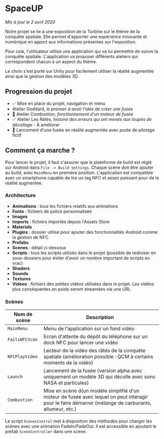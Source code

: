 # SpaceUP

*Mis à jour le 2 avril 2020*

Notre projet se lie à une exposition de la Turbine sur le thème de la conquête spatiale. 
Elle permet d'apporter une expérience innovante et numérique en apport aux informations présentes sur l'exposition.

Pour cela, l'utilisateur utilise une application qui va lui permettre de suivre la conquête spatiale.
L'application va proposer différents ateliers qui correspondent chacun à un aspect du thème.

Le choix s'est porté sur Unity pour facilement utiliser la réalité augmentée ainsi que la gestion des modèles 3D.

## Progression du projet

- ✅ Mise en place du projet, navigation et menu
- Atelier Goddard, *le premier à avoir l'idée de créer une fusée*
- 🔨 Atelier Combustion, *fonctionnement d'un moteur de fusée*
- ✅ Atelier Les Râtés, *histoire des erreurs qui ont menés aux loupés de décollage* - À améliorer
- 🔨 Lancement d'une fusée en réalité augmentée avec poste de pilotage fictif

## Comment ça marche ?

Pour lancer le projet, il faut s'assurer que la plateforme de build est réglé sur Android dans `File -> Build Settings`. Chaque scène doit être ajouter au build, avec `MainMenu` en première position.
L'application est compatible avec un smartphone capable de lire un tag NFC et assez puissant pour de la réalité augmentée.

### Architecture

- **Animations** : tous les fichiers relatifs aux animations
- **Fonts** : fichiers de police personnalisée
- **Images**
- **Imports** : fichiers importés depuis l'Assets Store
- **Materials**
- **Plugins** : dossier utilisé pour ajouter des fonctionnalités Android comme la gestion de NFC
- **Prefabs**
- **Scenes** : détail ci-dessous
- **Scripts** : tous les scripts utilisés dans le projet (possible de rediviser en sous-dossiers pour éviter d'avoir un nombre important de scripts en vrac)
- **Shaders**
- **Sounds** 
- **Textures**
- **Videos** : fichiers des petites vidéos utilisées dans le projet. Les vidéos plus conséquentes en poids seront streamées via une URL


### Scènes

| Nom de scène   | Description                                                                                                                                           |
|----------------|-------------------------------------------------------------------------------------------------------------------------------------------------------|
| `MainMenu`     | Menu de l'application sur un fond vidéo                                                                                                               |
| `FailsNFCScan` | Ecran d'attente du dépôt du téléphone sur un dock NFC pour lancer une vidéo                                                                           |
| `NFCPlayVideo` | Lecteur de la vidéo des râtés de la conquête spatiale (amélioration possible : QCM à certains moments de la vidéo)                                    |
| `Launch`       | Lancement de la fusée (version alpha avec uniquement un modèle 3D qui décolle avec sons NASA et particules)                                           |
| `Combustion`   | Mise en scène d(un modèle simplifié d'un moteur de fusée avec lequel on peut intéragir pour le faire démarrer (mélange de carburants, allumeur, etc.) |

Le script `ScenesControl` met à disposition des méthodes pour charger les scènes avec une animation FadeIn/FadeOut. Il est accessible en ajoutant le prefab `SceneController` dans une scène.
